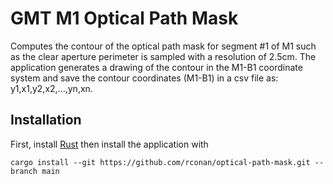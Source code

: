 # GMT M1 Optical Path Mask

Computes the contour of the optical path mask for segment #1 of M1 such as the clear aperture perimeter is sampled with a resolution of 2.5cm.
The application generates a drawing of the contour in the M1-B1 coordinate system and save the contour coordinates (M1-B1) in a csv file as: y1,x1,y2,x2,...,yn,xn.

## Installation

First, install [Rust](https://www.rust-lang.org/tools/install) then install the application with 
```
cargo install --git https://github.com/rconan/optical-path-mask.git --branch main
```
